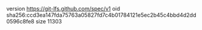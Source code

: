 version https://git-lfs.github.com/spec/v1
oid sha256:ccd3ea147fda75763a05827fd7c4b01784121e5ec2b45c4bbd4d2dd0596c8fe8
size 11303
